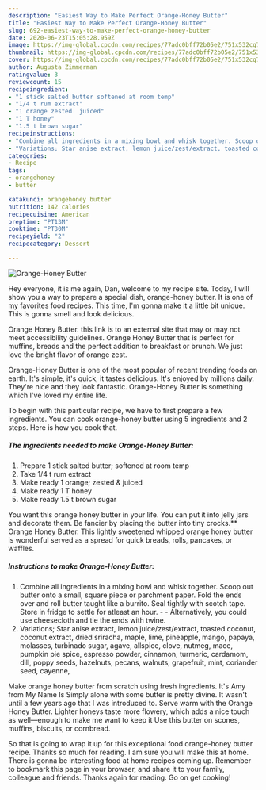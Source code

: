 ```yaml
---
description: "Easiest Way to Make Perfect Orange-Honey Butter"
title: "Easiest Way to Make Perfect Orange-Honey Butter"
slug: 692-easiest-way-to-make-perfect-orange-honey-butter
date: 2020-06-23T15:05:28.959Z
image: https://img-global.cpcdn.com/recipes/77adc0bff72b05e2/751x532cq70/orange-honey-butter-recipe-main-photo.jpg
thumbnail: https://img-global.cpcdn.com/recipes/77adc0bff72b05e2/751x532cq70/orange-honey-butter-recipe-main-photo.jpg
cover: https://img-global.cpcdn.com/recipes/77adc0bff72b05e2/751x532cq70/orange-honey-butter-recipe-main-photo.jpg
author: Augusta Zimmerman
ratingvalue: 3
reviewcount: 15
recipeingredient:
- "1 stick salted butter softened at room temp"
- "1/4 t rum extract"
- "1 orange zested  juiced"
- "1 T honey"
- "1.5 t brown sugar"
recipeinstructions:
- "Combine all ingredients in a mixing bowl and whisk together. Scoop out butter onto a small, square piece or parchment paper. Fold the ends over and roll butter taught like a burrito. Seal tightly with scotch tape. Store in fridge to settle for atleast an hour.   Alternatively, you could use cheesecloth and tie the ends with twine."
- "Variations; Star anise extract, lemon juice/zest/extract, toasted coconut, coconut extract, dried sriracha, maple, lime, pineapple, mango, papaya, molasses, turbinado sugar, agave, allspice, clove, nutmeg, mace, pumpkin pie spice, espresso powder, cinnamon, turmeric, cardamom, dill, poppy seeds, hazelnuts, pecans, walnuts, grapefruit, mint, coriander seed, cayenne,"
categories:
- Recipe
tags:
- orangehoney
- butter

katakunci: orangehoney butter 
nutrition: 142 calories
recipecuisine: American
preptime: "PT13M"
cooktime: "PT30M"
recipeyield: "2"
recipecategory: Dessert

---
```



![Orange-Honey Butter](https://img-global.cpcdn.com/recipes/77adc0bff72b05e2/751x532cq70/orange-honey-butter-recipe-main-photo.jpg)

Hey everyone, it is me again, Dan, welcome to my recipe site. Today, I will show you a way to prepare a special dish, orange-honey butter. It is one of my favorites food recipes. This time, I'm gonna make it a little bit unique. This is gonna smell and look delicious.

Orange Honey Butter. this link is to an external site that may or may not meet accessibility guidelines. Orange Honey Butter that is perfect for muffins, breads and the perfect addition to breakfast or brunch. We just love the bright flavor of orange zest.

Orange-Honey Butter is one of the most popular of recent trending foods on earth. It's simple, it's quick, it tastes delicious. It's enjoyed by millions daily. They're nice and they look fantastic. Orange-Honey Butter is something which I've loved my entire life.


To begin with this particular recipe, we have to first prepare a few ingredients. You can cook orange-honey butter using 5 ingredients and 2 steps. Here is how you cook that.

<!--inarticleads1-->

##### The ingredients needed to make Orange-Honey Butter:

1. Prepare 1 stick salted butter; softened at room temp
1. Take 1/4 t rum extract
1. Make ready 1 orange; zested &amp; juiced
1. Make ready 1 T honey
1. Make ready 1.5 t brown sugar


You want this orange honey butter in your life. You can put it into jelly jars and decorate them. Be fancier by placing the butter into tiny crocks.** Orange Honey Butter. This lightly sweetened whipped orange honey butter is wonderful served as a spread for quick breads, rolls, pancakes, or waffles. 

<!--inarticleads2-->

##### Instructions to make Orange-Honey Butter:

1. Combine all ingredients in a mixing bowl and whisk together. Scoop out butter onto a small, square piece or parchment paper. Fold the ends over and roll butter taught like a burrito. Seal tightly with scotch tape. Store in fridge to settle for atleast an hour.  -  - Alternatively, you could use cheesecloth and tie the ends with twine.
1. Variations; Star anise extract, lemon juice/zest/extract, toasted coconut, coconut extract, dried sriracha, maple, lime, pineapple, mango, papaya, molasses, turbinado sugar, agave, allspice, clove, nutmeg, mace, pumpkin pie spice, espresso powder, cinnamon, turmeric, cardamom, dill, poppy seeds, hazelnuts, pecans, walnuts, grapefruit, mint, coriander seed, cayenne,


Make orange honey butter from scratch using fresh ingredients. It&#39;s Amy from My Name Is Simply alone with some butter is pretty divine. It wasn&#39;t until a few years ago that I was introduced to. Serve warm with the Orange Honey Butter. Lighter honeys taste more flowery, which adds a nice touch as well—enough to make me want to keep it Use this butter on scones, muffins, biscuits, or cornbread. 

So that is going to wrap it up for this exceptional food orange-honey butter recipe. Thanks so much for reading. I am sure you will make this at home. There is gonna be interesting food at home recipes coming up. Remember to bookmark this page in your browser, and share it to your family, colleague and friends. Thanks again for reading. Go on get cooking!
